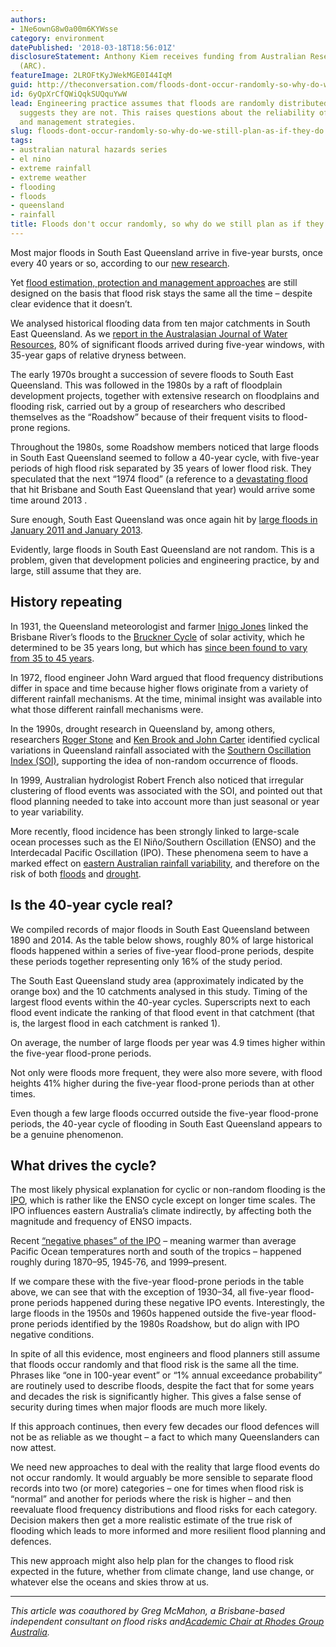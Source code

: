 ```yaml
---
authors:
- 1Ne6ownG8w0a00m6KYWsse
category: environment
datePublished: '2018-03-18T18:56:01Z'
disclosureStatement: Anthony Kiem receives funding from Australian Research Council
  (ARC).
featureImage: 2LROFtKyJWekMGE0I44IqM
guid: http://theconversation.com/floods-dont-occur-randomly-so-why-do-we-still-plan-as-if-they-do-93371
id: 6yQpXrCfQWiQqkSUQquYwW
lead: Engineering practice assumes that floods are randomly distributed but science
  suggests they are not. This raises questions about the reliability of flood infrastructure
  and management strategies.
slug: floods-dont-occur-randomly-so-why-do-we-still-plan-as-if-they-do
tags:
- australian natural hazards series
- el nino
- extreme rainfall
- extreme weather
- flooding
- floods
- queensland
- rainfall
title: Floods don't occur randomly, so why do we still plan as if they do?
---
```

Most major floods in South East Queensland arrive in five-year bursts, once every 40 years or so, according to our [new research](https://doi.org/10.1080/13241583.2018.1446677).

Yet [flood estimation, protection and management approaches](http://arr.ga.gov.au/) are still designed on the basis that flood risk stays the same all the time – despite clear evidence that it doesn’t.

We analysed historical flooding data from ten major catchments in South East Queensland. As we [report in the Australasian Journal of Water Resources](https://doi.org/10.1080/13241583.2018.1446677), 80% of significant floods arrived during five-year windows, with 35-year gaps of relative dryness between.


The early 1970s brought a succession of severe floods to South East Queensland. This was followed in the 1980s by a raft of floodplain development projects, together with extensive research on floodplains and flooding risk, carried out by a group of researchers who described themselves as the “Roadshow” because of their frequent visits to flood-prone regions.

Throughout the 1980s, some Roadshow members noticed that large floods in South East Queensland seemed to follow a 40-year cycle, with five-year periods of high flood risk separated by 35 years of lower flood risk. They speculated that the next “1974 flood” (a reference to a [devastating flood](http://www.australiangeographic.com.au/topics/history-culture/2012/03/floods-10-of-the-deadliest-in-australian-history/) that hit Brisbane and South East Queensland that year) would arrive some time around 2013 . 

Sure enough, South East Queensland was once again hit by [large floods in January 2011 and January 2013](http://www.floodcommission.qld.gov.au/). 

Evidently, large floods in South East Queensland are not random. This is a problem, given that development policies and engineering practice, by and large, still assume that they are. 

## History repeating

In 1931, the Queensland meteorologist and farmer [Inigo Jones](https://en.wikipedia.org/wiki/Inigo_Owen_Jones) linked the Brisbane River’s floods to the [Bruckner Cycle](http://adsabs.harvard.edu/full/2000ESASP.463..517R) of solar activity, which he determined to be 35 years long, but which has [since been found to vary from 35 to 45 years](http://onlinelibrary.wiley.com/doi/10.1029/2009RG000282/abstract).

In 1972, flood engineer John Ward argued that flood frequency distributions differ in space and time because higher flows originate from a variety of different rainfall mechanisms. At the time, minimal insight was available into what those different rainfall mechanisms were.

In the 1990s, drought research in Queensland by, among others, researchers [Roger Stone](http://onlinelibrary.wiley.com/doi/10.1002/joc.3370120608/abstract) and [Ken Brook and John Carter](https://www.researchgate.net/publication/265114511_A_Prototype_National_Drought_Alert_Strategic_Information_System_for_Australia) identified cyclical variations in Queensland rainfall associated with the [Southern Oscillation Index (SOI)](http://www.bom.gov.au/climate/glossary/soi.shtml), supporting the idea of non-random occurrence of floods. 

In 1999, Australian hydrologist Robert French also noticed that irregular clustering of flood events was associated with the SOI, and pointed out that flood planning needed to take into account more than just seasonal or year to year variability.

More recently, flood incidence has been strongly linked to large-scale ocean processes such as the El Niño/Southern Oscillation (ENSO) and the Interdecadal Pacific Oscillation (IPO). These phenomena seem to have a marked effect on [eastern Australian rainfall variability](https://theconversation.com/decade-to-decade-changes-in-our-climate-whats-really-going-on-7226), and therefore on the risk of both [floods](https://theconversation.com/planning-for-a-rainy-day-theres-still-lots-to-learn-about-australias-flood-patterns-68170) and [drought](https://theconversation.com/the-lessons-we-need-to-learn-to-deal-with-the-creeping-disaster-of-drought-68172). 

## Is the 40-year cycle real?

We compiled records of major floods in South East Queensland between 1890 and 2014. As the table below shows, roughly 80% of large historical floods happened within a series of five-year flood-prone periods, despite these periods together representing only 16% of the study period.

[](https://images.theconversation.com/files/210246/original/file-20180314-113485-11tnuni.jpg?ixlib=rb-1.1.0&q=45&auto=format&w=1000&fit=clip) The South East Queensland study area (approximately indicated by the orange box) and the 10 catchments analysed in this study. [](https://images.theconversation.com/files/210247/original/file-20180314-113458-cmb810.png?ixlib=rb-1.1.0&q=45&auto=format&w=1000&fit=clip) Timing of the largest flood events within the 40-year cycles. Superscripts next to each flood event indicate the ranking of that flood event in that catchment (that is, the largest flood in each catchment is ranked 1).

On average, the number of large floods per year was 4.9 times higher within the five-year flood-prone periods.

Not only were floods more frequent, they were also more severe, with flood heights 41% higher during the five-year flood-prone periods than at other times.

Even though a few large floods occurred outside the five-year flood-prone periods, the 40-year cycle of flooding in South East Queensland appears to be a genuine phenomenon. 

## What drives the cycle?

The most likely physical explanation for cyclic or non-random flooding is the [IPO](https://link.springer.com/article/10.1007/s003820050284), which is rather like the ENSO cycle except on longer time scales. The IPO influences eastern Australia’s climate indirectly, by affecting both the magnitude and frequency of ENSO impacts. 

Recent [“negative phases” of the IPO](https://link.springer.com/article/10.1007/s00382-015-2525-1) – meaning warmer than average Pacific Ocean temperatures north and south of the tropics – happened roughly during 1870–95, 1945-76, and 1999–present.

If we compare these with the five-year flood-prone periods in the table above, we can see that with the exception of 1930–34, all five-year flood-prone periods happened during these negative IPO events. Interestingly, the large floods in the 1950s and 1960s happened outside the five-year flood-prone periods identified by the 1980s Roadshow, but do align with IPO negative conditions. 


In spite of all this evidence, most engineers and flood planners still assume that floods occur randomly and that flood risk is the same all the time. Phrases like “one in 100-year event” or “1% annual exceedance probability” are routinely used to describe floods, despite the fact that for some years and decades the risk is significantly higher. This gives a false sense of security during times when major floods are much more likely.

If this approach continues, then every few decades our flood defences will not be as reliable as we thought – a fact to which many Queenslanders can now attest.

We need new approaches to deal with the reality that large flood events do not occur randomly. It would arguably be more sensible to separate flood records into two (or more) categories – one for times when flood risk is “normal” and another for periods where the risk is higher – and then reevaluate flood frequency distributions and flood risks for each category. Decision makers then get a more realistic estimate of the true risk of flooding which leads to more informed and more resilient flood planning and defences.

This new approach might also help plan for the changes to flood risk expected in the future, whether from climate change, land use change, or whatever else the oceans and skies throw at us. 

* * *

_This article was coauthored by Greg McMahon, a Brisbane-based independent consultant on flood risks and[Academic Chair at Rhodes Group Australia](http://www.rhodesgroup.com.au/meet-the-advisory-board/)._